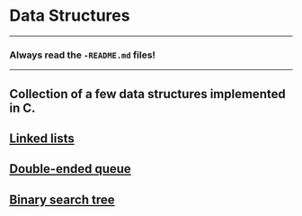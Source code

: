 # Data Structures
---
### Always read the `-README.md` files!
---
 
 ## Collection of a few data structures implemented in C.
 
 ## [Linked lists](linked-list)
 ## [Double-ended queue](double-ended-queue)
 ## [Binary search tree](binary-search-tree)
